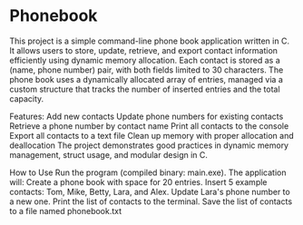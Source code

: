 # Phonebook
This project is a simple command-line phone book application written in C. It allows users to store, update, retrieve, and export contact information efficiently using dynamic memory allocation.
Each contact is stored as a (name, phone number) pair, with both fields limited to 30 characters. The phone book uses a dynamically allocated array of entries, managed via a custom structure that tracks the number of inserted entries and the total capacity.

Features:
Add new contacts
Update phone numbers for existing contacts
Retrieve a phone number by contact name
Print all contacts to the console
Export all contacts to a text file
Clean up memory with proper allocation and deallocation
The project demonstrates good practices in dynamic memory management, struct usage, and modular design in C.

How to Use
Run the program (compiled binary: main.exe).
The application will:
Create a phone book with space for 20 entries.
Insert 5 example contacts: Tom, Mike, Betty, Lara, and Alex.
Update Lara's phone number to a new one.
Print the list of contacts to the terminal.
Save the list of contacts to a file named phonebook.txt
